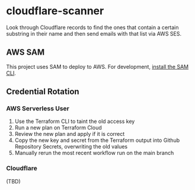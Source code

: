 # cloudflare-scanner

Look through Cloudflare records to find the ones that contain a certain substring in their name and
then send emails with that list via AWS SES.

## AWS SAM

This project uses SAM to deploy to AWS. For development, [install the SAM CLI](https://docs.aws.amazon.com/serverless-application-model/latest/developerguide/install-sam-cli.html).

## Credential Rotation

### AWS Serverless User

1. Use the Terraform CLI to taint the old access key
2. Run a new plan on Terraform Cloud
3. Review the new plan and apply if it is correct
4. Copy the new key and secret from the Terraform output into Github Repository Secrets, overwriting the old values
5. Manually rerun the most recent workflow run on the main branch

### Cloudflare

(TBD)
